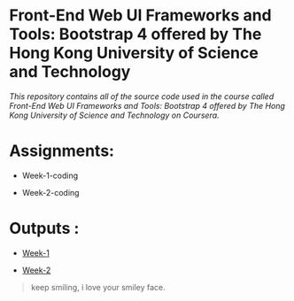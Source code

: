 # Front-End Web UI Frameworks and Tools: Bootstrap 4 offered by The Hong Kong University of Science and Technology

 _This repository contains all of the source code used in the course called Front-End Web UI Frameworks and Tools: Bootstrap 4 offered by The Hong Kong University of Science and Technology on Coursera._

# Assignments:
* Week-1-coding

* Week-2-coding


# Outputs : 
* [Week-1](https://sania-akther.github.io/Front-End-Web-UI-Frameworks-and-Tools-Bootstrap-4-by-The-Hong-Kong-University/assignments/week1-assignment/ "week one assignment")

* [Week-2](https://sania-akther.github.io/Front-End-Web-UI-Frameworks-and-Tools-Bootstrap-4-by-The-Hong-Kong-University/assignments/week2-assignment/ "week one assignment")

> keep smiling, i love your smiley face.
